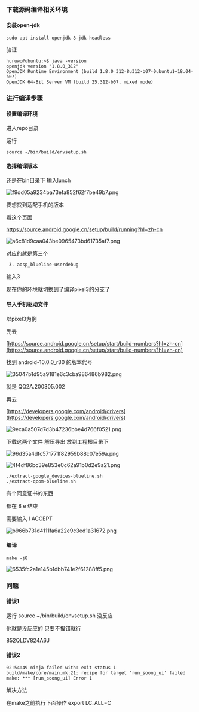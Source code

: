 ### 下载源码编译相关环境

#### 安装open-jdk

```
sudo apt install openjdk-8-jdk-headless
```

验证

```
huruwo@ubuntu:~$ java -version
openjdk version "1.8.0_312"
OpenJDK Runtime Environment (build 1.8.0_312-8u312-b07-0ubuntu1~18.04-b07)
OpenJDK 64-Bit Server VM (build 25.312-b07, mixed mode)
```
###


### 进行编译步骤


#### 设置编译环境

进入repo目录

运行

```
source ~/bin/build/envsetup.sh
```

#### 选择编译版本


还是在bin目录下 输入lunch

![f9dd05a9234ba73efa852f62f7be49b7.png](en-resource://database/2070:1)

要想找到适配手机的版本


看这个页面

https://source.android.google.cn/setup/build/running?hl=zh-cn


![a6c81d9caa043be0965473bd61735af7.png](en-resource://database/2072:1)

对应的就是第三个

```
 3. aosp_blueline-userdebug
```

输入3

现在你的环境就切换到了编译pixel3的分支了

#### 导入手机驱动文件

以pixel3为例

先去

[https://source.android.google.cn/setup/start/build-numbers?hl=zh-cn](https://source.android.google.cn/setup/start/build-numbers?hl=zh-cn)


找到 android-10.0.0_r30 的版本代号

![35047b1d95a9181e6c3cba986486b982.png](en-resource://database/2074:1)

就是 QQ2A.200305.002


再去

[https://developers.google.com/android/drivers](https://developers.google.com/android/drivers)

![9eca0a507d7d3b47236bbe4d766f0521.png](en-resource://database/2076:1)

下载这两个文件 解压导出 放到工程根目录下

![96d35a4dfc571771f82959b88c07e59a.png](en-resource://database/2078:1)


![4f4df86bc39e853e0c62a91b0d2e9a21.png](en-resource://database/2080:1)

```
./extract-google_devices-blueline.sh 
./extract-qcom-blueline.sh
```

有个同意证书的东西

都在 8 e 结束

需要输入 I ACCEPT

![b966b731d4111fa6a22e9c3ed1a31672.png](en-resource://database/2082:1)


#### 编译

```
make -j8
```

![6535fc2a1e145b1dbb741e2f61288ff5.png](en-resource://database/2084:1)


### 问题

#### 错误1


运行 source ~/bin/build/envsetup.sh 没反应

他就是没反应的 只要不报错就行


852QLDV824A6J


#### 错误2

```
02:54:49 ninja failed with: exit status 1
build/make/core/main.mk:21: recipe for target 'run_soong_ui' failed
make: *** [run_soong_ui] Error 1
```

解决方法

在make之前执行下面操作 export LC_ALL=C